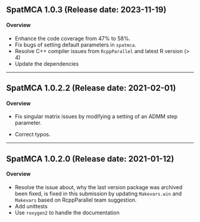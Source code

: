 ## SpatMCA 1.0.3 (Release date: 2023-11-19)
#### Overview 
- Enhance the code coverage from 47% to 58%.
- Fix bugs of setting default parameters in `spatmca`.
- Resolve C++ compiler issues from `RcppParallel` and latest R version (> 4)
- Update the dependencies

---


## SpatMCA 1.0.2.2 (Release date: 2021-02-01)
#### Overview 
- Fix singular matrix issues by modifying a setting of an ADMM step parameter.

- Correct typos.

---

## SpatMCA 1.0.2.0 (Release date: 2021-01-12)
#### Overview 
- Resolve the issue  about, why the last version package was archived been fixed, is fixed in this submission by updating `Makevars.win` and `Makevars` based on RcppParallel team suggestion.
- Add unittests
- Use `roxygen2` to handle the documentation